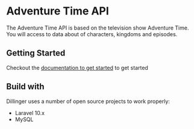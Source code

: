 # Adventure Time API
The Adventure Time API is based on the television show Adventure Time. You will access to data about of characters, kingdoms and episodes. 



## Getting Started

Checkout the [documentation to get started](https://google.com) to get started

## Build with 
Dillinger uses a number of open source projects to work properly:

- Laravel 10.x
- MySQL
